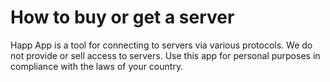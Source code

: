 # How to buy or get a server

Happ App is a tool for connecting to servers via various protocols. We do not provide or sell access to servers. Use this app for personal purposes in compliance with the laws of your country.
